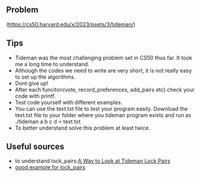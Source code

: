 ## Problem 
(https://cs50.harvard.edu/x/2023/psets/3/tideman/)

## Tips

* Tideman was the most challenging problem set in CS50 thus far. It took me a long time to understand.
* Although the codes we need to write are very short, it is not really easy to set up the algorithms.
* Dont give up!
* After each funciton(vote, record_preferences, add_pairs etc) check your code with printf. 
* Test code yourself with different examples.
* You can use the text.txt file to test your program easily. Download the text.txt file to your folder where you tideman program exists and run as ./tideman a b c d < text.txt
* To better understand solve this problem at least twice.



## Useful sources
* to understand lock_pairs:[A Way to Look at Tideman Lock Pairs](https://gist.github.com/nicknapoli82/6c5a1706489e70342e9a0a635ae738c9)
* [good example for lock_pairs](https://www.youtube.com/watch?v=U8F-AnujLOk&ab_channel=AlgorithmsIllustrator)

